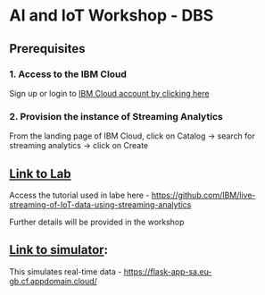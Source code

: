 # AI and IoT Workshop - DBS

## Prerequisites 

### 1. Access to the IBM Cloud

Sign up or login to [IBM Cloud account by clicking here](https://ibm.biz/Bdqy3t)

### 2. Provision the instance of Streaming Analytics

From the landing page of IBM Cloud, click on Catalog -> search for streaming analytics -> click on Create

## [Link to Lab](https://github.com/IBM/live-streaming-of-IoT-data-using-streaming-analytics)

Access the tutorial used in labe here - https://github.com/IBM/live-streaming-of-IoT-data-using-streaming-analytics

Further details will be provided in the workshop

## [Link to simulator](https://flask-app-sa.eu-gb.cf.appdomain.cloud/):

This simulates real-time data - https://flask-app-sa.eu-gb.cf.appdomain.cloud/
